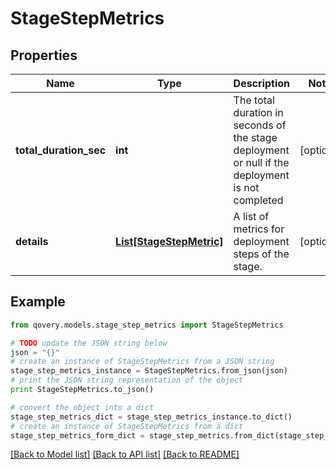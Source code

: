 # StageStepMetrics


## Properties
Name | Type | Description | Notes
------------ | ------------- | ------------- | -------------
**total_duration_sec** | **int** | The total duration in seconds of the stage deployment or null if the deployment is not completed | [optional] 
**details** | [**List[StageStepMetric]**](StageStepMetric.md) | A list of metrics for deployment steps of the stage. | [optional] 

## Example

```python
from qovery.models.stage_step_metrics import StageStepMetrics

# TODO update the JSON string below
json = "{}"
# create an instance of StageStepMetrics from a JSON string
stage_step_metrics_instance = StageStepMetrics.from_json(json)
# print the JSON string representation of the object
print StageStepMetrics.to_json()

# convert the object into a dict
stage_step_metrics_dict = stage_step_metrics_instance.to_dict()
# create an instance of StageStepMetrics from a dict
stage_step_metrics_form_dict = stage_step_metrics.from_dict(stage_step_metrics_dict)
```
[[Back to Model list]](../README.md#documentation-for-models) [[Back to API list]](../README.md#documentation-for-api-endpoints) [[Back to README]](../README.md)


